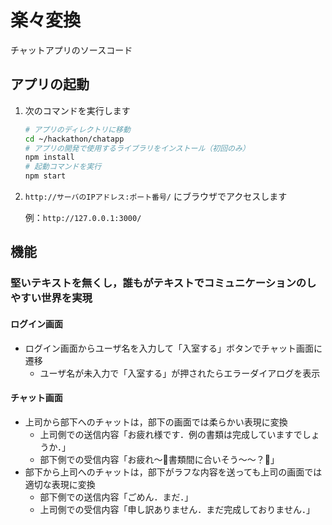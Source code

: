 楽々変換
====

チャットアプリのソースコード

## アプリの起動

1. 次のコマンドを実行します

    ```bash
    # アプリのディレクトリに移動
    cd ~/hackathon/chatapp
    # アプリの開発で使用するライブラリをインストール（初回のみ）
    npm install
    # 起動コマンドを実行
    npm start
    ```

2. `http://サーバのIPアドレス:ポート番号/` にブラウザでアクセスします

    例：`http://127.0.0.1:3000/`

## 機能

### 堅いテキストを無くし，誰もがテキストでコミュニケーションのしやすい世界を実現

#### ログイン画面

* ログイン画面からユーザ名を入力して「入室する」ボタンでチャット画面に遷移
    * ユーザ名が未入力で「入室する」が押されたらエラーダイアログを表示

#### チャット画面

* 上司から部下へのチャットは，部下の画面では柔らかい表現に変換
    * 上司側での送信内容「お疲れ様です．例の書類は完成していますでしょうか．」
    * 部下側での受信内容「お疲れ〜🤗書類間に合いそう〜〜？🥰」
* 部下から上司へのチャットは，部下がラフな内容を送っても上司の画面では適切な表現に変換
    * 部下側での送信内容「ごめん．まだ．」
    * 上司側での受信内容「申し訳ありません．まだ完成しておりません．」


